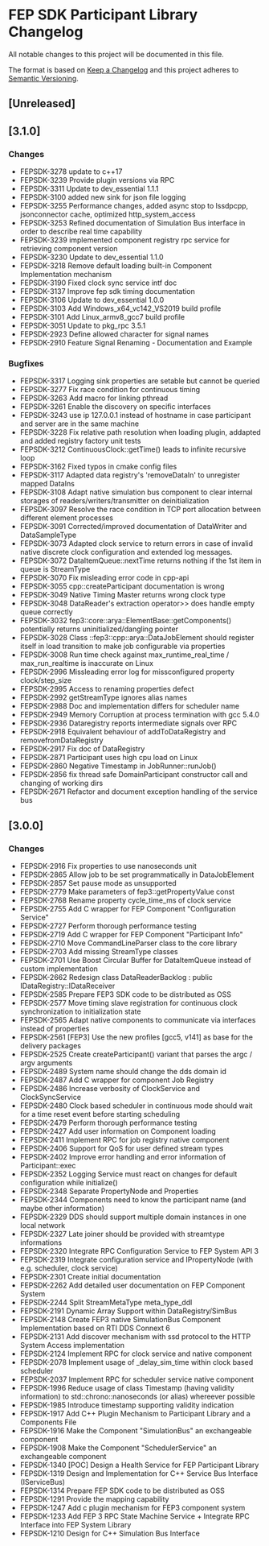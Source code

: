 <!--
  Copyright @ 2021 VW Group. All rights reserved.
  
      This Source Code Form is subject to the terms of the Mozilla
      Public License, v. 2.0. If a copy of the MPL was not distributed
      with this file, You can obtain one at https://mozilla.org/MPL/2.0/.
  
  If it is not possible or desirable to put the notice in a particular file, then
  You may include the notice in a location (such as a LICENSE file in a
  relevant directory) where a recipient would be likely to look for such a notice.
  
  You may add additional accurate notices of copyright ownership.
  
  -->

# FEP SDK Participant Library Changelog
All notable changes to this project will be documented in this file.

The format is based on [Keep a Changelog](http://keepachangelog.com/en/1.0.0) and this project adheres to [Semantic Versioning](https://semver.org/lang/en).

## [Unreleased]

## [3.1.0]

### Changes
- FEPSDK-3278 update to c++17
- FEPSDK-3239 Provide plugin versions via RPC
- FEPSDK-3311 Update to dev_essential 1.1.1
- FEPSDK-3100 added new sink for json file logging
- FEPSDK-3255 Performance changes, added async stop to lssdpcpp, jsonconnector cache, optimized http_system_access
- FEPSDK-3253 Refined documentation of Simulation Bus interface in order to describe real time capability
- FEPSDK-3239 implemented component registry rpc service for retrieving component version
- FEPSDK-3230 Update to dev_essential 1.1.0
- FEPSDK-3218 Remove default loading built-in Component Implementation mechanism
- FEPSDK-3190 Fixed clock sync service intf doc
- FEPSDK-3137 Improve fep sdk timing documentation
- FEPSDK-3106 Update to dev_essential 1.0.0
- FEPSDK-3103 Add Windows_x64_vc142_VS2019 build profile
- FEPSDK-3101 Add Linux_armv8_gcc7 build profile
- FEPSDK-3051 Update to pkg_rpc 3.5.1
- FEPSDK-2923 Define allowed character for signal names
- FEPSDK-2910 Feature Signal Renaming - Documentation and Example

### Bugfixes
- FEPSDK-3317 Logging sink properties are setable but cannot be queried
- FEPSDK-3277 Fix race condition for continuous timing
- FEPSDK-3263 Add macro for linking pthread
- FEPSDK-3261 Enable the discovery on specific interfaces
- FEPSDK-3243 use ip 127.0.0.1 instead of hostname in case participant and server are in the same machine
- FEPSDK-3228 Fix relative path resolution when loading plugin, addapted and added registry factory unit tests
- FEPSDK-3212 ContinuousClock::getTime() leads to infinite recursive loop
- FEPSDK-3162 Fixed typos in cmake config files
- FEPSDK-3117 Adapted data registry's 'removeDataIn' to unregister mapped DataIns
- FEPSDK-3108 Adapt native simulation bus component to clear internal storages of readers/writers/transmitter on deinitialization
- FEPSDK-3097 Resolve the race condition in TCP port allocation between different element processes
- FEPSDK-3091 Corrected/improved documentation of DataWriter and DataSampleType
- FEPSDK-3073 Adapted clock service to return errors in case of invalid native discrete clock configuration and extended log messages.
- FEPSDK-3072 DataItemQueue::nextTime returns nothing if the 1st item in queue is StreamType
- FEPSDK-3070 Fix misleading error code in cpp-api
- FEPSDK-3055 cpp::createParticipant documentation is wrong
- FEPSDK-3049 Native Timing Master returns wrong clock type
- FEPSDK-3048 DataReader's extraction operator>> does handle empty queue correctly
- FEPSDK-3032 fep3::core::arya::ElementBase::getComponents() potentially returns uninitialized/dangling pointer
- FEPSDK-3028 Class ::fep3::cpp::arya::DataJobElement should register itself in load transition to make job configurable via properties
- FEPSDK-3008 Run time check against max_runtime_real_time / max_run_realtime is inaccurate on Linux
- FEPSDK-2996 Missleading error log for missconfigured property clock/step_size
- FEPSDK-2995 Access to renaming properties defect
- FEPSDK-2992 getStreamType ignores alias names
- FEPSDK-2988 Doc and implementation differs for scheduler name
- FEPSDK-2949 Memory Corruption at process termination with gcc 5.4.0
- FEPSDK-2936 Dataregistry reports intermediate signals over RPC
- FEPSDK-2918 Equivalent behaviour of addToDataRegistry and removefromDataRegistry
- FEPSDK-2917 Fix doc of DataRegistry
- FEPSDK-2871 Participant uses high cpu load on Linux 
- FEPSDK-2860 Negative Timestamp in JobRunner::runJob()
- FEPSDK-2856 fix thread safe DomainParticipant constructor call and changing of working dirs
- FEPSDK-2671 Refactor and document exception handling of the service bus

## [3.0.0]

### Changes
- FEPSDK-2916 Fix properties to use nanoseconds unit 
- FEPSDK-2865 Allow job to be set programmatically in DataJobElement
- FEPSDK-2857 Set pause mode as unsupported
- FEPSDK-2779 Make parameters of fep3::getPropertyValue const
- FEPSDK-2768 Rename property cycle_time_ms of clock service 
- FEPSDK-2755 Add C wrapper for FEP Component "Configuration Service"
- FEPSDK-2727 Perform thorough performance testing
- FEPSDK-2719 Add C wrapper for FEP Component "Participant Info"
- FEPSDK-2710 Move CommandLineParser class to the core library
- FEPSDK-2703 Add missing StreamType classes
- FEPSDK-2701 Use Boost Circular Buffer for DataItemQueue instead of custom implementation
- FEPSDK-2662 Redesign class DataReaderBacklog : public IDataRegistry::IDataReceiver
- FEPSDK-2585 Prepare FEP3 SDK code to be distributed as OSS
- FEPSDK-2577 Move timing slave registration for continuous clock synchronization to initialization state
- FEPSDK-2565 Adapt native components to communicate via interfaces instead of properties
- FEPSDK-2561 [FEP3] Use the new profiles [gcc5, v141] as base for the delivery packages
- FEPSDK-2525 Create createParticipant() variant that parses the argc / argv arguments
- FEPSDK-2489 System name should change the dds domain id
- FEPSDK-2487 Add C wrapper for component Job Registry
- FEPSDK-2486 Increase verbosity of ClockService and ClockSyncService
- FEPSDK-2480 Clock based scheduler in continuous mode should wait for a time reset event before starting scheduling
- FEPSDK-2479 Perform thorough performance testing
- FEPSDK-2427 Add user information on Component loading
- FEPSDK-2411 Implement RPC for job registry native component
- FEPSDK-2406 Support for QoS for user defined stream types
- FEPSDK-2402 Improve error handling and error information of Participant::exec
- FEPSDK-2352 Logging Service must react on changes for default configuration while initialize()
- FEPSDK-2348 Separate PropertyNode and Properties
- FEPSDK-2344 Components need to know the participant name (and maybe other information)
- FEPSDK-2329 DDS should support multiple domain instances in one local network
- FEPSDK-2327 Late joiner should be provided with streamtype informations
- FEPSDK-2320 Integrate RPC Configuration Service to FEP System API 3
- FEPSDK-2319 Integrate configuration service and IPropertyNode (with e.g. scheduler, clock service)
- FEPSDK-2301 Create initial documentation
- FEPSDK-2262 Add detailed user documentation on FEP Component System
- FEPSDK-2244 Split StreamMetaType meta_type_ddl
- FEPSDK-2191 Dynamic Array Support within DataRegistry/SimBus
- FEPSDK-2148 Create FEP3 native SimulationBus Component Implementation based on RTI DDS Connext 6
- FEPSDK-2131 Add discover mechanism with ssd protocol to the HTTP System Access implementation
- FEPSDK-2124 Implement RPC for clock service and native component
- FEPSDK-2078 Implement usage of _delay_sim_time within clock based scheduler
- FEPSDK-2037 Implement RPC for scheduler service native component
- FEPSDK-1996 Reduce usage of class Timestamp (having validity information) to std::chrono::nanoseconds (or alias) whereever possible
- FEPSDK-1985 Introduce timestamp supporting validity indication
- FEPSDK-1917 Add C++ Plugin Mechanism to Participant Library and a Components File
- FEPSDK-1916 Make the Component "SimulationBus" an exchangeable component
- FEPSDK-1908 Make the Component "SchedulerService" an exchangeable component
- FEPSDK-1340 [POC] Design a Health Service for FEP Participant Library
- FEPSDK-1319 Design and Implementation for C++ Service Bus Interface (IServiceBus)
- FEPSDK-1314 Prepare FEP SDK code to be distributed as OSS
- FEPSDK-1291 Provide the mapping capability
- FEPSDK-1247 Add c plugin mechanism for FEP3 component system
- FEPSDK-1233 Add FEP 3 RPC State Machine Service + Integrate RPC Interface into FEP System Library
- FEPSDK-1210 Design for C++ Simulation Bus Interface
